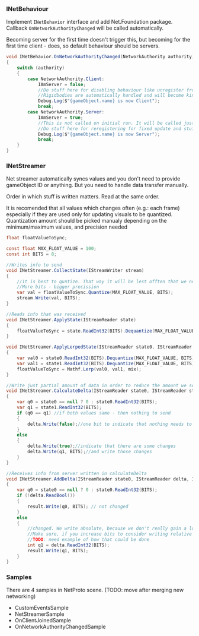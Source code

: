 ### INetBehaviour

Implement `INetBehavior` interface and add Net.Foundation package. Callback `OnNetworkAuthorityChanged` will be called automatically.

Becoming server for the first time doesn't trigger this, but becoming for the first time client - does, so default behaviour should be servers.

```csharp
void INetBehavior.OnNetworkAuthorityChanged(NetworkAuthority authority)
{
    switch (authority)
    {
        case NetworkAuthority.Client:
            IAmServer = false;
            //Do stuff here for disabling behaviour like unregister from fixed update, stop coroutines, stop game systems, etc.
            //Rigidbodies are automatically handled and will become kinematic
            Debug.Log($"{gameObject.name} is now Client");
            break;
        case NetworkAuthority.Server:
            IAmServer = true;
            //This is not called on initial run. It will be called just after authority changed, but not on initial server authority.
            //Do stuff here for reregistering for fixed update and stuff.
            Debug.Log($"{gameObject.name} is now Server");
            break;
    }
}
```

### INetStreamer

Net streamer automatically syncs values and you don't need to provide gameObject ID or anything. But you need to handle data transfer manually.

Order in which stuff is written matters. Read at the same order.

It is recomended that all values which changes often (e.g.: each frame) especially if they are used only for updating visuals to be quantized. Quantization amount should be picked manualy depending on the minimum/maximum values, and precision needed

```csharp
float floatValueToSync;

const float MAX_FLOAT_VALUE = 100;
const int BITS = 8;

//Writes info to send 
void INetStreamer.CollectState(IStreamWriter stream)
{
    //it is best to quntize. That way it will be lest offten that we need to send data.
    //More bits - bigger precission
    var val = floatValueToSync.Quantize(MAX_FLOAT_VALUE, BITS);
    stream.Write(val, BITS);
}

//Reads info that was received
void INetStreamer.ApplyState(IStreamReader state)
{
    floatValueToSync = state.ReadInt32(BITS).Dequantize(MAX_FLOAT_VALUE, BITS);
}

void INetStreamer.ApplyLerpedState(IStreamReader state0, IStreamReader state1, float mix, float timeBetweenFrames)
{
    var val0 = state0.ReadInt32(BITS).Dequantize(MAX_FLOAT_VALUE, BITS);
    var val1 = state1.ReadInt32(BITS).Dequantize(MAX_FLOAT_VALUE, BITS);
    floatValueToSync = Mathf.Lerp(val0, val1, mix);
}

//Write just partial amount of data in order to reduce the amount we send
void INetStreamer.CalculateDelta(IStreamReader state0, IStreamReader state1, IStreamWriter delta)
{
    var q0 = state0 == null ? 0 : state0.ReadInt32(BITS);
    var q1 = state1.ReadInt32(BITS);
    if (q0 == q1) //if both values same - then nothing to send
    {
        delta.Write(false);//one bit to indicate that nothing needs to change
    }
    else
    {
        delta.Write(true);//indicate that there are some changes
        delta.Write(q1, BITS);//and write those changes
    }
}

//Receives info from server written in calculateDelta
void INetStreamer.AddDelta(IStreamReader state0, IStreamReader delta, IStreamWriter result)
{
    var q0 = state0 == null ? 0 : state0.ReadInt32(BITS);
    if (!delta.ReadBool())
    {
        result.Write(q0, BITS); // not changed
    }
    else
    {
        //changed. We write absolute, because we don't really gain a lot by writing relative, with BITS=4
        //Make sure, if you increase bits to consider writing relative here
        //TODO: need example of how that could be done
        int q1 = delta.ReadInt32(BITS);
        result.Write(q1, BITS);
    }
}
```

### Samples

There are 4 samples in NetProto scene. (TODO: move after merging new networking)

* CustomEventsSample
* NetStreamerSample
* OnClientJoinedSample
* OnNetworkAuthorityChangedSample